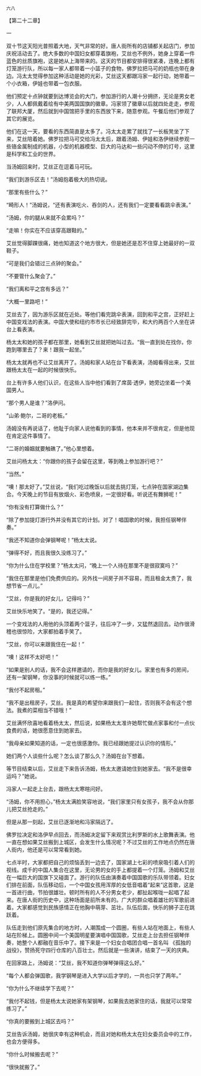     六八 

   【第二十二章】

   一

   双十节这天阳光普照着大地，天气非常的好。唐人街所有的店铺都关起店门，参加庆祝活动去了。绝大多数的中国妇女都穿着旗袍，艾丝也不例外，她身上穿着一件蓝色的丝质旗袍，这是她从上海带来的。这天的节目都安排得很紧凑，连晚上都有灯笼游行队，所以每一家人都带着一小篮子的食物，佛罗拉把马可的奶瓶也带在身边。冯太太觉得参加这种活动是她的光彩，艾丝这天都跟冯家一起行动，她带着一个小衣箱，伊娃也带着一包衣服。

   他们预定十点钟就要到达博览会的大门，参加游行的人潮十分拥挤，无论是男女老少，人人都佩戴着绘有中美两国国旗的徽章。冯家领了徽章以后就四处走走，参观了联邦大厦，然后就到中国馆把手里的东西放下来，随意参观。午餐后他们参观了其它的展览。

   他们在这一天，要看的东西简直是太多了。冯太太走累了就找了一长板凳坐了下来，艾丝陪着她。佛罗拉把马可交给冯太太后，跟着汤姆、伊娃和洛伊继续参观一些铬金属制成的机器，小型的机器模型、巨大的马达和一些闪动不停的灯号，这里是科学和工业的世界。

   当汤姆回来时，艾丝正在逗着马可玩。

   “我们到游乐区去！”汤姆抱着极大的热切说。

   “那里有些什么？”

   “畸形人！”汤姆说，“还有表演吃火、吞剑的人，还有我们一定要看看跳伞表演。”

   “汤姆，你的腿从来就不会累吗？”

   “走嘛！你实在不应该穿高跟鞋的。”

   艾丝觉得脚踝很痛，她也知道这个地方很大，但是她还是忍不住穿上她最好的一双鞋子。

   “可是我们会错过三点钟的聚会。”

   “不要管什么聚会了。”

   “我们离和平之宫有多远？”

   “大概一里路吧！”

   艾丝去了，因为游乐区就在近处。等他们看完跳伞表演，回到和平之宫，正好赶上中国变戏法的表演。中国大使和纽约市市长已经致辞完毕，和大约两百个人坐在讲台上看表演。

   杨太太和她的孩子都在那里，她看到艾丝就把她叫过去。“我一直到处在找你，你跑到哪里去了？来！跟我一起坐。”

   杨太太就再也不让艾丝离开了。汤姆和家人站在台下看表演，汤姆看得出来，艾丝跟杨太太在一起的时候很快乐。

   台上有许多人他们认识，在这些人当中他们看到了席茵·透伊，她旁边坐着一个美国男人。

   “那个男人是谁？”洛伊问。

   “山弟·鲍尔，二哥的老板。”

   汤姆没有再说话了，他耻于向家人说他看到的事情，他本来并不很肯定，但是他现在肯定这件事情了。

   “二哥的婚姻就要触礁了。”他心里想着。

   艾丝问杨太太：“你跟你的孩子会留在这里，等到晚上参加游行吧？”

   “当然。”

   “噢！那太好了。”艾丝说，“我们吃过晚饭以后就去挑灯笼，七点钟在国家湖边集合。今天晚上的节目有放烟火、彩色喷泉，一定很好看。听说还有舞狮呢！”

   “你有没有打算做什么？”

   “除了参加提灯游行外并没有其它的计划。对了！唱国歌的时候，我担任钢琴伴奏。”

   “我还不知道你会弹钢琴呢！”杨太太说。

   “弹得不好，而且我很久没练习了。”

   “你为什么住在学校里？”杨太太问，“晚上一个人待在那里不是很寂寞吗？”

   “我住在那里是他们免费供应的。另外找一间房子并不容易，而且租金太贵了，我想节省一点儿。”

   “艾丝，你是我的好女儿，记得吗？”

   艾丝快乐地笑了。“是的，我还记得。”

   一个变戏法的人用他的头顶着两个篮子，往后冲了一步，又猛然退回去。动作很滑稽也很惊险，大家都拍着手笑了。

   “艾丝，你可以来跟我住在一起！”

   “噢！这样不太好吧！”

   “如果是别人的话，我不会这样邀请的，而你是我的好女儿。家里也有多的房间，还有一架钢琴，你没事的时候就可以练一练。”

   “我付不起房租。”

   “我不是出租房子，艾丝。我是真的希望你来跟我们一起住，否则我不会有这个想法。我煮的菜相当不错哦！”

   艾丝满怀欣喜地看着杨太太，然后说，如果杨太太准许她帮忙做点家事和付一点伙食费的话，她很愿意住到她家去。

   “我母亲如果知道的话，一定也很感激你。我已经跟她提过认识你的情形。”

   她们两个人谈些什么呢？怎么谈了那么久？汤姆在台下想着。

   等节目结束以后，艾丝走下来告诉汤姆，杨太太邀请她住到她家去。“我不是很幸运吗？”她说。

   冯家人一起走上台去，跟杨太太寒暄问好。

   “汤姆，你不用担心，”杨太太满脸笑容地说，“我们家里只有女孩子，我不会从你那儿把艾丝抢走的。”

   但是从那一刻起，艾丝已逐渐地和冯家隔远了。

   佛罗拉决定和洛伊早点回去，而汤姆决定留下来观赏比利罗斯的水上歌舞表演。他一直在想如果艾丝搬到上城区，会发生什么情况呢？不过艾丝的工作地点仍然在唐人街内，他还是可以常常看到她。

   七点半时，大家都把自己的烦恼丢到一边去了，国家湖上七彩的喷泉吸引着人们的视线。成千的中国人集合在这里，无论男的女的手上都提着一个灯笼。汤姆和艾丝在一幅巨大的国旗下又碰面了。游行的队伍由演奏着中国国歌的乐队带领着。妇女们排在前面，队伍移动后，一个中国女孩用浑厚的女低音唱着“起来”这首歌，这是一首进行曲，节拍很雄壮。顿时所有的人不分男女老少，都扯起喉咙一起唱了起来。在唐人街的历史中，这种场面是前所未有的。广大的群众唱着雄壮的军歌前进着。大家都感觉到民族感情正在他胸中萌芽、茁壮。队伍后面，快乐的狮子正在跳跃着。

   队伍走到他们原先集合的地方时，人潮围成一个圆圈，有些人站在地面上，有些人站在阶梯上。圆圈中间一个美国明星要演唱中国国歌，艾丝走上台去担任钢琴伴奏，她整个人都融在音乐中了。接下来是一个妇女合唱团合唱一首名叫 《孤独的战役》，赞扬死守四行仓库的八百壮士。然后就是一些演讲，结束了一天的庆典。

   在回家路上，汤姆说：“艾丝，我不知道你弹琴弹得这么好。”

   “每个人都会弹国歌，我学钢琴是进入大学以后才学的，一共也只学了两年。”

   “你为什么不继续学下去呢？”

   “我付不起钱，但是杨太太说她家有架钢琴，如果我去她家住的话，我就可以常常练习了。”

   “你真的要搬到上城区去吗？”

   艾丝告诉汤姆，她很庆幸有这种机会，而且对她和杨太太在妇女委员会中的工作，也会方便得多。

   “你什么时候搬去呢？”

   “很快就搬了。”

